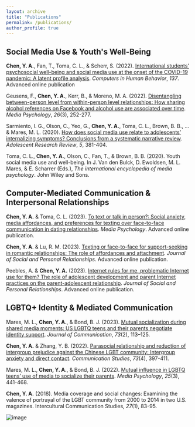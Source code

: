 ```yaml
---
layout: archive
title: "Publications"
permalink: /publications/
author_profile: true
---
```


## Social Media Use & Youth's Well-Being

**Chen, Y. A.**, Fan, T., Toma, C. L., & Scherr, S. (2022). [International students’ psychosocial well-being and social media use at the onset of the COVID-19 pandemic: A latent profile analysis]([https://doi.org/10.1016/j.chb.2022.107409]). *Computers in Human Behavior*, *137*. Advanced online publication

Geusens, F., **Chen, Y. A.**, Kerr, B., & Moreno, M. A. (2022). [Disentangling between-person level from within-person level relationships: How sharing alcohol references on Facebook and alcohol use are associated over time](https://doi.org/10.1080/15213269.2022.2138443). *Media Psychology*, *26*(3), 252-277. 

Sarmiento, I. G., Olson, C., Yeo, G., **Chen, Y. A.**, Toma, C. L., Brown, B. B., ... & Mares, M. L. (2020). [How does social media use relate to adolescents’ internalizing symptoms? Conclusions from a systematic narrative review](https://doi.org/10.1007/s40894-018-0095-2). *Adolescent Research Review*, *5*, 381-404. 

Toma, C. L., **Chen, Y. A.**, Olson, C., Fan, T., & Brown, B. B. (2020). Youth social media use and well-being. In J. Van den Bulck, D. Ewoldsen, M. L. Mares, & E. Scharrer (Eds.), *The international encyclopedia of media psychology*. John Wiley and Sons.

## Computer-Mediated Communication & Interpersonal Relationships

**Chen, Y. A.** & Toma, C. L. (2023). [To text or talk in person?: Social anxiety, media affordances, and preferences for texting over face-to-face communication in dating relationships](https://doi.org/10.1080/15213269.2023.2246895). *Media Psychology*. Advanced online publication.

**Chen, Y. A**. & Lu, R. M. (2023). [Texting or face-to-face for support-seeking in romantic relationships: The role of affordances and attachment](https://doi.org/10.1177/02654075231152910). *Journal of Social and Personal Relationships*. Advanced online publication. 

Peebles, A. & **Chen, Y. A.** (2023). [Internet rules for me, problematic Internet use for them? The role of adolescent development and parent Internet practices on the parent-adolescent relationship](https://doi.org/10.1177/02654075231221581). *Journal of Social and Personal Relationships*. Advanced online publication.

## LGBTQ+ Identity & Mediated Communication 

Mares, M. L., **Chen, Y. A.**, & Bond, B. J. (2023). [Mutual socialization during shared media moments: US LGBTQ teens and their parents negotiate identity support](https://doi.org/10.1093/joc/jqac046). *Journal of Communication*, *73*(2), 113–125. 

**Chen, Y. A.** & Zhang, Y. B. (2022). [Parasocial relationship and reduction of intergroup prejudice against the Chinese LGBT community: Intergroup anxiety and direct contact](https://doi.org/10.1080/10510974.2022.2113415). *Communication Studies*, *73*(4), 397-411. 

Mares, M. L., **Chen, Y. A.**, & Bond, B. J. (2022). [Mutual influence in LGBTQ teens’ use of media to socialize their parents](https://doi.org/10.1080/15213269.2021.1969950]). *Media Psychology*, *25*(3), 441-468.

**Chen, Y. A.** (2018). Media coverage and social changes: Examining the valence of portrayal of the LGBT community from 2000 to 2014 in two U.S. magazines. Intercultural Communication Studies, *27*(1), 83-95.

![image](https://github.com/chen696/chen696.github.io/assets/63264673/e79fd4ea-b13c-4d06-981c-dfcc9619b4e9)
